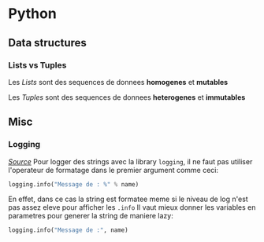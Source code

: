 # Python
## Data structures
### Lists vs Tuples
Les *Lists* sont des sequences de donnees **homogenes** et **mutables**

Les *Tuples* sont des sequences de donnees **heterogenes** et **immutables**

## Misc
### Logging
*[Source][source1]*
Pour logger des strings avec la library `logging`, il ne faut pas utiliser l'operateur de formatage dans le premier argument comme ceci:
```python
logging.info("Message de : %" % name)
```

En effet, dans ce cas la string est formatee meme si le niveau de log n'est pas assez eleve pour afficher les `.info`
Il vaut mieux donner les variables en parametres pour generer la string de maniere lazy:
```python
logging.info("Message de :", name)
```

[source1]:https://stackoverflow.com/questions/29147442/how-to-fix-pylint-logging-not-lazy